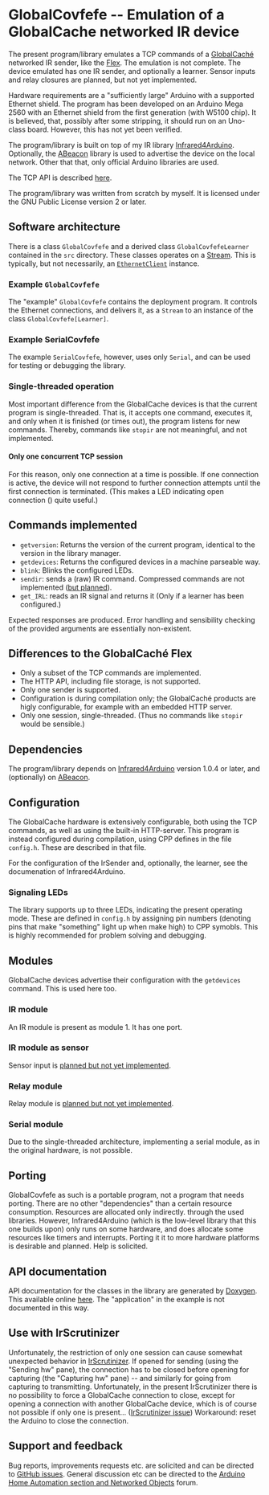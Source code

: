 # GlobalCovfefe -- Emulation of a GlobalCache networked IR device

The present program/library emulates a TCP commands of a
[GlobalCaché](https://www.globalcache.com)
networked IR sender, like the [Flex](https://www.globalcache.com/products/flex/).
The emulation is not complete. The device emulated has one IR sender,
and optionally a learner. Sensor inputs and relay closures are planned,
but not yet implemented.

Hardware requirements are a "sufficiently large" Arduino with
a supported Ethernet shield.
The program has been developed on an Arduino Mega 2560 with an Ethernet shield
from the first generation (with W5100 chip). It is believed, that, possibly after
some stripping, it should run on an Uno-class board. However, this has
not yet been verified.

The program/library is built on top of my IR library
[Infrared4Arduino](https://github.com/bengtmartensson/Infrared4Arduino).
Optionally, the [ABeacon](https://github.com/bengtmartensson/ABeacon)
library is used to advertise the device on the local network.
Other that that, only official Arduino libraries are used.

The TCP API is described
[here](https://www.globalcache.com/files/releases/flex-16/API-Flex_TCP_1.6.pdf).

The program/library was written from scratch by myself. It is licensed under the
GNU Public License version 2 or later.

## Software architecture
There is a class `GlobalCovfefe` and a derived class `GlobalCovfefeLearner`
contained in the `src` directory. These classes operates
on a [Stream](https://www.arduino.cc/reference/en/language/functions/communication/stream/).
This is typically, but not necessarily,
an [`EthernetClient`](https://www.arduino.cc/en/Reference/ClientConstructor) instance.

### Example `GlobalCovfefe`
The "example" `GlobalCovfefe` contains the deployment program. It controls the
Ethernet connections, and delivers it, as a `Stream` to an instance of the class `GlobalCovfefe[Learner]`.

### Example SerialCovfefe
The example `SerialCovfefe`, however, uses only `Serial`, and can be used for
testing or debugging the library.

### Single-threaded operation
Most important difference from the GlobalCache devices
is that the current program is single-threaded.
That is, it accepts one command, executes it, and only when it is finished
(or times out), the program listens for new commands.
Thereby, commands like `stopir` are not meaningful, and not implemented.

#### Only one concurrent TCP session
For this reason, only one connection at a time is possible.
If one connection is active, the device will not respond to further connection
attempts until the first connection is terminated. (This makes a LED indicating
open connection () quite useful.)

## Commands implemented
* `getversion`: Returns the version of the current program, identical to the version in the library manager.
* `getdevices`: Returns the configured devices in a machine parseable  way.
* `blink`: Blinks the configured LEDs.
* `sendir`: sends a (raw) IR command. Compressed commands are not implemented ([but planned](https://github.com/bengtmartensson/GlobalCovfefe/issues/7)).
* `get_IRL`: reads an IR signal and returns it (Only if a learner has been configured.)

Expected responses are produced.
Error handling and sensibility checking of the provided arguments
are essentially non-existent.

## Differences to the GlobalCaché Flex
* Only a subset of the TCP commands are implemented.
* The HTTP API, including file storage, is not supported.
* Only one sender is supported.
* Configuration is during compilation only; the GlobalCaché products are higly
configurable, for example with an embedded HTTP server.
* Only one session, single-threaded. (Thus no commands like `stopir` would be sensible.)

## Dependencies
The program/library depends on [Infrared4Arduino](https://github.com/bengtmartensson/Infrared4Arduino)
version 1.0.4 or later,
and (optionally) on [ABeacon](https://github.com/bengtmartensson/ABeacon).

## Configuration
The GlobalCache hardware is extensively configurable, both using the TCP commands,
as well as using the built-in HTTP-server. This program is instead configured
during compilation, using CPP defines in the file `config.h`. These are described in that file.

For the configuration of the IrSender and, optionally, the learner, see the
documenation of Infrared4Arduino.

### Signaling LEDs
The library supports up to three LEDs, indicating the present operating mode.
These are defined in `config.h` by assigning pin numbers (denoting pins that make
"something" light up when make high) to CPP symobls. This is highly recommended
for problem solving and debugging.

## Modules

GlobalCache devices advertise their configuration with the `getdevices` command.
This is used here too.

### IR module
An IR module is present as module 1. It has one port.

### IR module as sensor

Sensor input is [planned but not yet implemented](https://github.com/bengtmartensson/GlobalCovfefe/issues/3).

### Relay module

Relay module is [planned but not yet implemented](https://github.com/bengtmartensson/GlobalCovfefe/issues/4).

### Serial module
Due to the single-threaded architecture, implementing
a serial module, as in the original hardware, is not possible.

## Porting
GlobalCovfefe as such is a portable program, not a program that needs porting.
There are no other "dependencies" than a certain resource consumption.
Resources are allocated only indirectly. through the used libraries.
However, Infrared4Arduino (which is the low-level library that this one builds upon)
only runs
on some hardware, and does allocate some resources like timers and interrupts.
Porting it it to more hardware platforms is desirable and planned.
Help is solicited.

## API documentation
API documentation for the classes in the library are generated by
[Doxygen](http://www.doxygen.org). This available online [here](https://bengtmartensson.github.io/GlobalCovfefe/).
The "application" in the example is not documented in this way.

## Use with IrScrutinizer
Unfortunately, the restriction of only one session can cause somewhat unexpected
behavior in [IrScrutinizer](https://github.com/bengtmartensson/harctoolbox).
If opened for sending (using the "Sending hw" pane), the connection has to be
closed before opening for capturing (the "Capturing hw" pane) --
and similarly for going from capturing to transmitting.
Unfortunately, in the present IrScrutinizer there is no possibility to force
a GlobalCache connection to close, except for opening a connection with another
GlobalCache device, which is of course not possible if only one is present...
([IrScrutinizer issue](https://github.com/bengtmartensson/harctoolboxbundle/issues/246))
Workaround: reset the Arduino to close the connection.

## Support and feedback
Bug reports, improvements requests etc. are solicited and can be directed to
[GitHub issues](https://github.com/bengtmartensson/GlobalCovfefe/issues).
General discussion etc can be directed to the
[Arduino Home Automation section and Networked Objects](https://forum.arduino.cc/index.php?board=16.0)
forum.